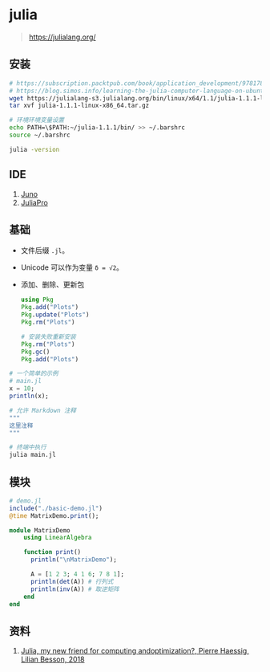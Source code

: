 # julia

> <https://julialang.org/>

## 安装

```bash
# https://subscription.packtpub.com/book/application_development/9781788998369/1/ch01lvl1sec12/installing-julia-from-binaries
# https://blog.simos.info/learning-the-julia-computer-language-on-ubuntu/
wget https://julialang-s3.julialang.org/bin/linux/x64/1.1/julia-1.1.1-linux-x86_64.tar.gz
tar xvf julia-1.1.1-linux-x86_64.tar.gz

# 环境环境变量设置
echo PATH=\$PATH:~/julia-1.1.1/bin/ >> ~/.barshrc
source ~/.barshrc

julia -version
```

## IDE

1. [Juno](https://junolab.org)
2. [JuliaPro](https://juliacomputing.com/products/juliapro.html)

## 基础

* 文件后缀 `.jl`。
* Unicode 可以作为变量 `δ = √2`。
* 添加、删除、更新包

    ```julia
    using Pkg
    Pkg.add("Plots")
    Pkg.update("Plots")
    Pkg.rm("Plots")

    # 安装失败重新安装
    Pkg.rm("Plots")
    Pkg.gc()
    Pkg.add("Plots")
    ```

```julia
# 一个简单的示例
# main.jl
x = 10;
println(x);
```

```julia
# 允许 Markdown 注释
"""
这里注释
"""
```

```bash
# 终端中执行
julia main.jl
```

## 模块

```julia
# demo.jl
include("./basic-demo.jl")
@time MatrixDemo.print();
```

```julia
module MatrixDemo
    using LinearAlgebra

    function print()
      println("\nMatrixDemo");

      A = [1 2 3; 4 1 6; 7 8 1];
      println(det(A)) # 行列式
      println(inv(A)) # 取逆矩阵
    end
end
```

## 资料

1. [Julia, my new friend for computing andoptimization?, Pierre Haessig, Lilian Besson, 2018](https://hal.archives-ouvertes.fr/cel-01830248/document)
